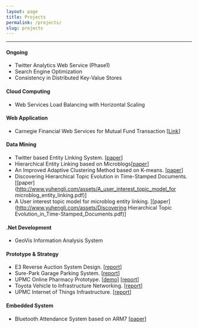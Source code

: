 ```yaml
---
layout: page
title: Projects
permalink: /projects/
slug: projects
---
```

----------


#### Ongoing

* Twitter Analytics Web Service (Phase1)
* Search Engine Optimization
* Consistency in Distributed Key-Value Stores

#### Cloud Computing
* Web Services Load Balancing with Horizontal Scaling

#### Web Application
* Carnegie Financial Web Services for Mutual Fund Transaction [[Link](http://cfsenvironment.pmymaat6rx.us-west-2.elasticbeanstalk.com/)]

#### Data Mining

* Twitter based Entity Linking System. [[paper](https://s3.amazonaws.com/yuhengbucket/papers/HEL.pdf)]
* Hierarchical Entity Linking based on Microblogs[[paper](http://www.yuhengli.com/assets/Hierarchical_Entity_Linking_based_on_Microblogs.pdf)]
* An Improved Adaptive Clustering Method based on K-means. [[paper](http://www.yuhengli.com/assets/Clustering_Research_Based_on_Temporal_and_Spatial_Attributes_of_Data.pdf)]
* Discovering Hierarchical Topic Evolution in Time-Stamped Documents. [[paper](http://www.yuhengli.com/assets/A_user_interest_topic_model_for microblog_entity_linking.pdf)]
* A User interest topic model for microblog entity linking. [[paper](http://www.yuhengli.com/assets/Discovering Hierarchical Topic Evolution_in_Time-Stamped_Documents.pdf)]

#### .Net Development
* GeoVis Information Analysis System

#### Prototype & Strategy
* E3 Reverse Auction System Design. [[report](https://s3.amazonaws.com/yuhengbucket/tasks/task9.pdf)]
* Sure-Park Garage Parking System. [[report](https://s3.amazonaws.com/yuhengbucket/tasks/task6.pdf)]
* UPMC Online Pharmacy Prototype. [[demo](http://upmcphamarcy.s3-website-us-east-1.amazonaws.com)] [[report](https://s3.amazonaws.com/yuhengbucket/tasks/task3.pdf)]
* Toyota Vehicle to Infrastructure Networking. [[report](https://s3.amazonaws.com/yuhengbucket/tasks/task2.pdf)]
* UPMC Internet of Things Infrastructure. [[report](https://s3.amazonaws.com/yuhengbucket/tasks/task1.pdf)]

#### Embedded System
* Bluetooth Attendance System based on ARM7 [[paper](http://www.yuhengli.com/assets/Bluetooth_Attendance_System.pdf)]






